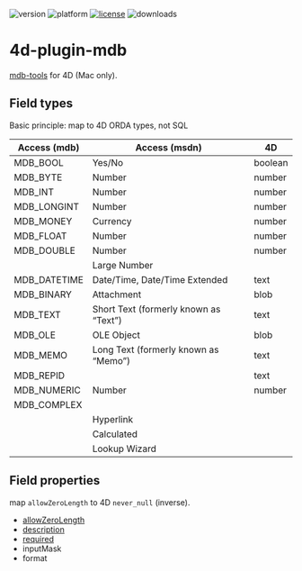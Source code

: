 ![version](https://img.shields.io/badge/version-20%2B-E23089)
![platform](https://img.shields.io/static/v1?label=platform&message=mac-intel%20|%20mac-arm&color=blue)
[![license](https://img.shields.io/github/license/miyako/4d-plugin-mdb)](LICENSE)
![downloads](https://img.shields.io/github/downloads/miyako/4d-plugin-mdb/total)

# 4d-plugin-mdb
[mdb-tools](https://mdbtools.github.io) for 4D (Mac only).

## Field types

Basic principle: map to 4D ORDA types, not SQL

|Access (mdb)|Access (msdn)|4D|
|-|-|-|
|MDB_BOOL|Yes/No|boolean|
|MDB_BYTE|Number|number|
|MDB_INT|Number|number|
|MDB_LONGINT|Number|number|
|MDB_MONEY|Currency|number|
|MDB_FLOAT|Number|number|
|MDB_DOUBLE|Number|number|
||Large Number||
|MDB_DATETIME|Date/Time, Date/Time Extended|text|
|MDB_BINARY|Attachment|blob|
|MDB_TEXT|Short Text (formerly known as “Text”)|text|
|MDB_OLE|OLE Object|blob|
|MDB_MEMO|Long Text (formerly known as “Memo”)|text|
|MDB_REPID||text|
|MDB_NUMERIC|Number|number|
|MDB_COMPLEX||
||Hyperlink||
||Calculated||
||Lookup Wizard||

## Field properties

map `allowZeroLength` to 4D `never_null` (inverse).

* [allowZeroLength](https://learn.microsoft.com/en-us/office/vba/access/concepts/miscellaneous/allowzerolength-property)
* [description](https://learn.microsoft.com/en-us/office/vba/access/concepts/miscellaneous/description-property-access)
* [required](https://learn.microsoft.com/en-us/office/vba/access/concepts/miscellaneous/required-property-access)
* inputMask
* format
